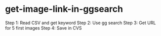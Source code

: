 # get-image-link-in-ggsearch
Step 1: Read CSV and get keyword
Step 2: Use gg search
Step 3: Get URL for 5 first images 
Step 4: Save in CVS 